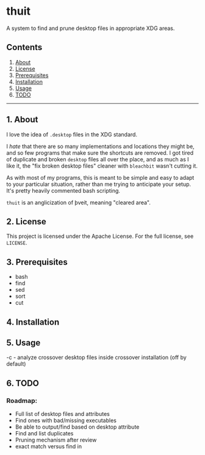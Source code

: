 # thuit

A system to find and prune desktop files in appropriate XDG areas.

## Contents
 1. [About](#1-about)
 2. [License](#2-license)
 3. [Prerequisites](#3-prerequisites)
 4. [Installation](#4-installation)
 5. [Usage](#5-usage)
 6. [TODO](#6-todo)

***

## 1. About

I love the idea of `.desktop` files in the XDG standard. 

I *hate* that there are so many implementations and locations they might 
be, and so few programs that make sure the shortcuts are removed.  I got 
tired of duplicate and broken `desktop` files all over the place, and 
as much as I like it, the "fix broken desktop files" cleaner with 
`bleachbit` wasn't cutting it.

As with most of my programs, this is meant to be simple and easy to 
adapt to your particular situation, rather than me trying to anticipate 
your setup.  It's pretty heavily commented bash scripting.

`thuit` is an anglicization of  þveit, meaning "cleared area".  

## 2. License

This project is licensed under the Apache License. For the full license, see `LICENSE`.

## 3. Prerequisites

* bash
* find
* sed 
* sort
* cut

## 4. Installation


## 5. Usage

-c - analyze crossover desktop files inside crossover installation (off by default)


## 6. TODO

### Roadmap:

* Full list of desktop files and attributes
* Find ones with bad/missing executables
* Be able to output/find based on desktop attribute
* Find and list duplicates
* Pruning mechanism after review
* exact match versus find in